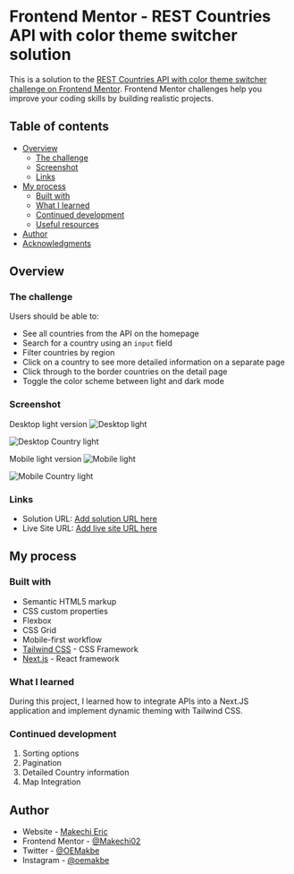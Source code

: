 # Frontend Mentor - REST Countries API with color theme switcher solution

This is a solution to
the [REST Countries API with color theme switcher challenge on Frontend Mentor](https://www.frontendmentor.io/challenges/rest-countries-api-with-color-theme-switcher-5cacc469fec04111f7b848ca).
Frontend Mentor challenges help you improve your coding skills by building realistic projects.

## Table of contents

- [Overview](#overview)
    - [The challenge](#the-challenge)
    - [Screenshot](#screenshot)
    - [Links](#links)
- [My process](#my-process)
    - [Built with](#built-with)
    - [What I learned](#what-i-learned)
    - [Continued development](#continued-development)
    - [Useful resources](#useful-resources)
- [Author](#author)
- [Acknowledgments](#acknowledgments)

## Overview

### The challenge

Users should be able to:

- See all countries from the API on the homepage
- Search for a country using an `input` field
- Filter countries by region
- Click on a country to see more detailed information on a separate page
- Click through to the border countries on the detail page
- Toggle the color scheme between light and dark mode

### Screenshot

Desktop light version
![Desktop light](./screenshots/desktop-light.png)

![Desktop Country light](./screenshots/desktop-county-light.png)

Mobile light version
![Mobile light](./screenshots/mobile-light.jpg)

![Mobile Country light](./screenshots/mobile-country-light.jpg)

### Links

- Solution URL: [Add solution URL here](https://your-solution-url.com)
- Live Site URL: [Add live site URL here](https://your-live-site-url.com)

## My process

### Built with

- Semantic HTML5 markup
- CSS custom properties
- Flexbox
- CSS Grid
- Mobile-first workflow
- [Tailwind CSS](https://tailwindcss.com) - CSS Framework
- [Next.js](https://nextjs.org/) - React framework

### What I learned

During this project, I learned how to integrate APIs into a Next.JS application and implement dynamic theming with
Tailwind CSS.

### Continued development

1. Sorting options
2. Pagination
3. Detailed Country information
4. Map Integration

## Author

- Website - [Makechi Eric](https://love-makechi.web.app)
- Frontend Mentor - [@Makechi02](https://www.frontendmentor.io/profile/Makechi02)
- Twitter - [@OEMakbe](https://www.twitter.com/OEMakbe)
- Instagram - [@oemakbe](https://www.instagram.com/oemakbe)